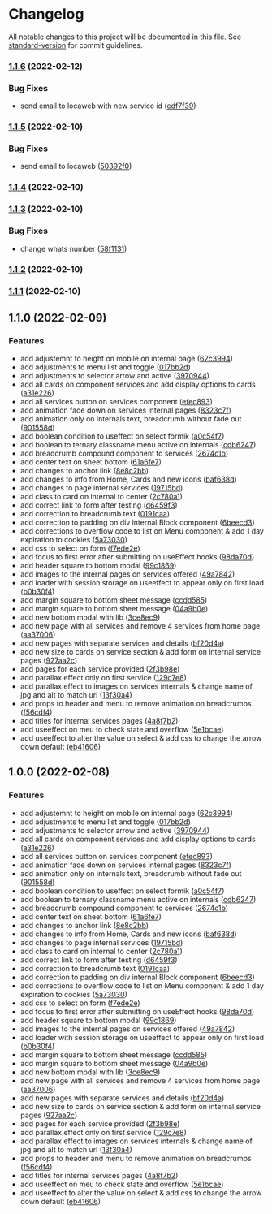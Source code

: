 # Changelog

All notable changes to this project will be documented in this file. See [standard-version](https://github.com/conventional-changelog/standard-version) for commit guidelines.

### [1.1.6](https://github.com/zakta/site/compare/v1.1.5...v1.1.6) (2022-02-12)


### Bug Fixes

* send email to locaweb with new service id ([edf7f39](https://github.com/zakta/site/commit/edf7f392d4cdac01aa2e1d2ae7dcea432cd145ea))

### [1.1.5](https://github.com/zakta/site/compare/v1.1.4...v1.1.5) (2022-02-10)


### Bug Fixes

* send email to locaweb ([50392f0](https://github.com/zakta/site/commit/50392f010b2a2d85012d6f00f69e51e5e81dc7a2))

### [1.1.4](https://github.com/zakta/site/compare/v1.1.3...v1.1.4) (2022-02-10)

### [1.1.3](https://github.com/zakta/site/compare/v1.1.2...v1.1.3) (2022-02-10)


### Bug Fixes

* change whats number ([58f1131](https://github.com/zakta/site/commit/58f1131fef903ce5554bee2146a9b4cab3635e10))

### [1.1.2](https://github.com/zakta/site/compare/v1.1.1...v1.1.2) (2022-02-10)

### [1.1.1](https://github.com/zakta/site/compare/v1.1.0...v1.1.1) (2022-02-10)

## 1.1.0 (2022-02-09)


### Features

* add adjustemnt to height on mobile on internal page ([62c3994](https://github.com/zakta/site/commit/62c39940825f3f3a31db7d9a05a6cb9ee007f85c))
* add adjustments to menu list and toggle ([017bb2d](https://github.com/zakta/site/commit/017bb2daa07296d567c522d8fb9b8ccc771014c5))
* add adjustments to selector arrow and active ([3970944](https://github.com/zakta/site/commit/39709445b6b3540ac532067a9bd73d4ef5940f1e))
* add all cards on component services and add  display options to cards ([a31e226](https://github.com/zakta/site/commit/a31e2267aa4bdd5e8c81ca324e8651e3b12a2860))
* add all services button on services component ([efec893](https://github.com/zakta/site/commit/efec893beabf12cb5f6592a6b9a76978463d7526))
* add animation fade down on services internal pages ([8323c7f](https://github.com/zakta/site/commit/8323c7f1c3ab6b7350c378941bb65adc1cdc48ae))
* add animation only on internals text, breadcrumb without fade out ([901558d](https://github.com/zakta/site/commit/901558d9ea7493d667d0a85013896a7848b87c24))
* add boolean condition to useffect on select formik ([a0c54f7](https://github.com/zakta/site/commit/a0c54f7058c5532880d4e4feb7e193e6283dffbb))
* add boolean to ternary classname menu active on internals ([cdb6247](https://github.com/zakta/site/commit/cdb62475726d8880d4783c5307c7a0322631f679))
* add breadcrumb compound component to services ([2674c1b](https://github.com/zakta/site/commit/2674c1bcd6966465b0b899f75c1eef68a567c82b))
* add center text on sheet bottom ([61a6fe7](https://github.com/zakta/site/commit/61a6fe7997ee0926ab1d4bf3c114799c9509fa7a))
* add changes to anchor link ([8e8c2bb](https://github.com/zakta/site/commit/8e8c2bb8cc9c0c4fcf9f212af38fb08f9523b690))
* add changes to info from Home, Cards and new icons ([baf638d](https://github.com/zakta/site/commit/baf638d0b99b197c8c5a3e888110f487bf2c7c24))
* add changes to page internal services ([19715bd](https://github.com/zakta/site/commit/19715bd3f032261afa56cba6c7578f2d9e99b152))
* add class to card on internal to center ([2c780a1](https://github.com/zakta/site/commit/2c780a1d1373218f70026c0fa3382d5f863d6680))
* add correct link to form after testing ([d6459f3](https://github.com/zakta/site/commit/d6459f393ed5f7428ef0cf4b9dd1f8fa1ba61368))
* add correction to breadcrumb text ([0191caa](https://github.com/zakta/site/commit/0191caaab2c114d884e79f2dbfeeff229984e018))
* add correction to padding on div internal Block component ([6beecd3](https://github.com/zakta/site/commit/6beecd3195276d4ecea1477b41aee952832e3195))
* add corrections to overflow code to list on Menu component & add 1 day expiration to cookies ([5a73030](https://github.com/zakta/site/commit/5a73030fbac3f48b1c8faab1307422d39499c0e1))
* add css to select on form ([f7ede2e](https://github.com/zakta/site/commit/f7ede2e633c05af3a55b2b87e85b8b5951e67f20))
* add focus to first error after submitting on useEffect hooks ([98da70d](https://github.com/zakta/site/commit/98da70d403c97dd1783b34071090ce3da2392284))
* add header square to bottom modal ([99c1869](https://github.com/zakta/site/commit/99c1869e449690ff5595e9da28c041e58c3854b8))
* add images to the internal pages on services offered ([49a7842](https://github.com/zakta/site/commit/49a78428c5ea4893acdf6e13352cd7ed86a415ab))
* add loader with session storage on useeffect to appear only on first load ([b0b30f4](https://github.com/zakta/site/commit/b0b30f4d5b1267c4d5ac018a9e5d5c7aa4801c9e))
* add margin square to bottom sheet message ([ccdd585](https://github.com/zakta/site/commit/ccdd5855e8bd0e6bb2f2420bdf31c0307ec7f81e))
* add margin square to bottom sheet message ([04a9b0e](https://github.com/zakta/site/commit/04a9b0e68f8b911782d4a0a2e4b089f0617a3bdd))
* add new bottom modal with lib ([3ce8ec9](https://github.com/zakta/site/commit/3ce8ec96ac24cc79fe8ac98303e192798fa53df3))
* add new page with all services and remove 4 services from home page ([aa37006](https://github.com/zakta/site/commit/aa37006cd3a5893a622a1df9ddcaee30474d62d1))
* add new pages with separate services and details ([bf20d4a](https://github.com/zakta/site/commit/bf20d4a82fcedf40a13711ef1be85ae9d001fe96))
* add new size to cards on service section & add form on internal service pages ([927aa2c](https://github.com/zakta/site/commit/927aa2c2ffe27673571339caced099506676f15a))
* add pages for each service provided ([2f3b98e](https://github.com/zakta/site/commit/2f3b98e0803a34e0601b9e10af6d56f6aea7bb35))
* add parallax effect only on first service ([129c7e8](https://github.com/zakta/site/commit/129c7e8230124b14d00f27c228098f89a42eaa14))
* add parallax effect to images on services internals & change name of jpg and alt to match url ([13f30a4](https://github.com/zakta/site/commit/13f30a48d9ab5940d64901494052e5d8da08c9cb))
* add props to header and menu to remove animation on breadcrumbs ([f56cdf4](https://github.com/zakta/site/commit/f56cdf49c8ec81904ab293f57e21a76525ea468b))
* add titles for internal services pages ([4a8f7b2](https://github.com/zakta/site/commit/4a8f7b2ae250803481d69d46b0a94bb49f02727d))
* add useeffect on meu to check state and overflow ([5e1bcae](https://github.com/zakta/site/commit/5e1bcae2e169d56da6ee6f3ee30c617384f80bb7))
* add useeffect to alter the value on select & add css to change the arrow down default ([eb41606](https://github.com/zakta/site/commit/eb41606920bdfd9349b2f83a7858fe788592d68f))

## 1.0.0 (2022-02-08)


### Features

* add adjustemnt to height on mobile on internal page ([62c3994](https://github.com/zakta/site/commit/62c39940825f3f3a31db7d9a05a6cb9ee007f85c))
* add adjustments to menu list and toggle ([017bb2d](https://github.com/zakta/site/commit/017bb2daa07296d567c522d8fb9b8ccc771014c5))
* add adjustments to selector arrow and active ([3970944](https://github.com/zakta/site/commit/39709445b6b3540ac532067a9bd73d4ef5940f1e))
* add all cards on component services and add  display options to cards ([a31e226](https://github.com/zakta/site/commit/a31e2267aa4bdd5e8c81ca324e8651e3b12a2860))
* add all services button on services component ([efec893](https://github.com/zakta/site/commit/efec893beabf12cb5f6592a6b9a76978463d7526))
* add animation fade down on services internal pages ([8323c7f](https://github.com/zakta/site/commit/8323c7f1c3ab6b7350c378941bb65adc1cdc48ae))
* add animation only on internals text, breadcrumb without fade out ([901558d](https://github.com/zakta/site/commit/901558d9ea7493d667d0a85013896a7848b87c24))
* add boolean condition to useffect on select formik ([a0c54f7](https://github.com/zakta/site/commit/a0c54f7058c5532880d4e4feb7e193e6283dffbb))
* add boolean to ternary classname menu active on internals ([cdb6247](https://github.com/zakta/site/commit/cdb62475726d8880d4783c5307c7a0322631f679))
* add breadcrumb compound component to services ([2674c1b](https://github.com/zakta/site/commit/2674c1bcd6966465b0b899f75c1eef68a567c82b))
* add center text on sheet bottom ([61a6fe7](https://github.com/zakta/site/commit/61a6fe7997ee0926ab1d4bf3c114799c9509fa7a))
* add changes to anchor link ([8e8c2bb](https://github.com/zakta/site/commit/8e8c2bb8cc9c0c4fcf9f212af38fb08f9523b690))
* add changes to info from Home, Cards and new icons ([baf638d](https://github.com/zakta/site/commit/baf638d0b99b197c8c5a3e888110f487bf2c7c24))
* add changes to page internal services ([19715bd](https://github.com/zakta/site/commit/19715bd3f032261afa56cba6c7578f2d9e99b152))
* add class to card on internal to center ([2c780a1](https://github.com/zakta/site/commit/2c780a1d1373218f70026c0fa3382d5f863d6680))
* add correct link to form after testing ([d6459f3](https://github.com/zakta/site/commit/d6459f393ed5f7428ef0cf4b9dd1f8fa1ba61368))
* add correction to breadcrumb text ([0191caa](https://github.com/zakta/site/commit/0191caaab2c114d884e79f2dbfeeff229984e018))
* add correction to padding on div internal Block component ([6beecd3](https://github.com/zakta/site/commit/6beecd3195276d4ecea1477b41aee952832e3195))
* add corrections to overflow code to list on Menu component & add 1 day expiration to cookies ([5a73030](https://github.com/zakta/site/commit/5a73030fbac3f48b1c8faab1307422d39499c0e1))
* add css to select on form ([f7ede2e](https://github.com/zakta/site/commit/f7ede2e633c05af3a55b2b87e85b8b5951e67f20))
* add focus to first error after submitting on useEffect hooks ([98da70d](https://github.com/zakta/site/commit/98da70d403c97dd1783b34071090ce3da2392284))
* add header square to bottom modal ([99c1869](https://github.com/zakta/site/commit/99c1869e449690ff5595e9da28c041e58c3854b8))
* add images to the internal pages on services offered ([49a7842](https://github.com/zakta/site/commit/49a78428c5ea4893acdf6e13352cd7ed86a415ab))
* add loader with session storage on useeffect to appear only on first load ([b0b30f4](https://github.com/zakta/site/commit/b0b30f4d5b1267c4d5ac018a9e5d5c7aa4801c9e))
* add margin square to bottom sheet message ([ccdd585](https://github.com/zakta/site/commit/ccdd5855e8bd0e6bb2f2420bdf31c0307ec7f81e))
* add margin square to bottom sheet message ([04a9b0e](https://github.com/zakta/site/commit/04a9b0e68f8b911782d4a0a2e4b089f0617a3bdd))
* add new bottom modal with lib ([3ce8ec9](https://github.com/zakta/site/commit/3ce8ec96ac24cc79fe8ac98303e192798fa53df3))
* add new page with all services and remove 4 services from home page ([aa37006](https://github.com/zakta/site/commit/aa37006cd3a5893a622a1df9ddcaee30474d62d1))
* add new pages with separate services and details ([bf20d4a](https://github.com/zakta/site/commit/bf20d4a82fcedf40a13711ef1be85ae9d001fe96))
* add new size to cards on service section & add form on internal service pages ([927aa2c](https://github.com/zakta/site/commit/927aa2c2ffe27673571339caced099506676f15a))
* add pages for each service provided ([2f3b98e](https://github.com/zakta/site/commit/2f3b98e0803a34e0601b9e10af6d56f6aea7bb35))
* add parallax effect only on first service ([129c7e8](https://github.com/zakta/site/commit/129c7e8230124b14d00f27c228098f89a42eaa14))
* add parallax effect to images on services internals & change name of jpg and alt to match url ([13f30a4](https://github.com/zakta/site/commit/13f30a48d9ab5940d64901494052e5d8da08c9cb))
* add props to header and menu to remove animation on breadcrumbs ([f56cdf4](https://github.com/zakta/site/commit/f56cdf49c8ec81904ab293f57e21a76525ea468b))
* add titles for internal services pages ([4a8f7b2](https://github.com/zakta/site/commit/4a8f7b2ae250803481d69d46b0a94bb49f02727d))
* add useeffect on meu to check state and overflow ([5e1bcae](https://github.com/zakta/site/commit/5e1bcae2e169d56da6ee6f3ee30c617384f80bb7))
* add useeffect to alter the value on select & add css to change the arrow down default ([eb41606](https://github.com/zakta/site/commit/eb41606920bdfd9349b2f83a7858fe788592d68f))
